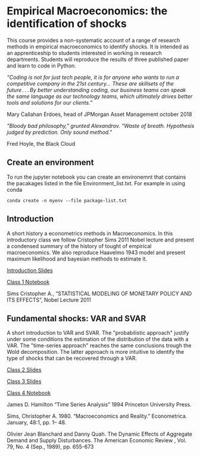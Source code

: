 # Empirical Macroeconomics: the identification of shocks
This course provides a non-systematic account of a range of research methods in empirical macroeconomics to identify shocks. It is intended as an apprenticeship to students interested in working in research departments. Students will reproduce the results of three published paper and learn to code in Python.


_“Coding is not for just tech people, it is for anyone who wants to run a competitive company in the 21st century... These are skillsets of the future . . . By better understanding coding, our business teams can speak the same language as our technology teams, which ultimately drives better tools and solutions for our clients.”_

Mary Callahan Erdoes, head of JPMorgan Asset Management october 2018

_"Bloody bad philosophy," grunted Alexandrov. "Waste of breath. Hypothesis judged by prediction. Only sound method."_

Fred Hoyle, the Black Cloud

## Create an environment
To run the jupyter notebook you can create an environemnt that contains the pacakages listed in the file Environment_list.txt. For example in using conda

```
conda create -n myenv --file package-list.txt
```
## Introduction
A short history a econometrics methods in Macroeconomics. In this introductory class we follow Cristopher Sims 2011 Nobel lecture and present a condensed summary of the history of tought of empirical macroeconomics. We also reproduce Haavelmo 1943 model and present maximum likelihood and bayesian methods to estimate it.

[Introduction Slides ](https://github.com/superfranci/Empirical_Macroeconomics/blob/edit/Slides/Class1EM2020.pdf)

[Class 1 Notebook ](https://github.com/superfranci/Empirical_Macroeconomics/blob/edit/Notebooks/Class1.ipynb)

Sims Cristopher A., “STATISTICAL MODELING OF MONETARY POLICY AND ITS EFFECTS”, Nobel Lecture 2011

## Fundamental shocks: VAR and SVAR
A short introduction to VAR and SVAR. The "probabilistic approach" justify under some conditions the estimation of the distribution of the data with a VAR. The "time-series approach" reaches the same conclusions trough the Wold decomposition. The latter approach is more intuitive to identify the type of shocks that can be recovered through a VAR.

[Class 2 Slides ](https://github.com/superfranci/Empirical_Macroeconomics/blob/edit/Slides/Class2EM2020.pdf)

[Class 3 Slides ](https://github.com/superfranci/Empirical_Macroeconomics/blob/edit/Slides/Class3EM2020.pdf)

[Class 4 Notebook ](https://github.com/superfranci/Empirical_Macroeconomics/blob/edit/Notebooks/Class4.ipynb)

James D. Hamilton “Time Series Analysis” 1994 Princeton University Press. 

Sims, Christopher A. 1980. “Macroeconomics and Reality.” Econometrica. January, 48:1, pp. 1– 48.

Olivier Jean Blanchard and Danny Quah. The Dynamic Effects of Aggregate Demand and Supply Disturbances. The American Economic Review , Vol. 79, No. 4 (Sep., 1989), pp. 655-673

